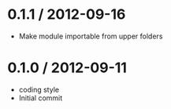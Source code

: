 
0.1.1 / 2012-09-16 
==================

  * Make module importable from upper folders

0.1.0 / 2012-09-11 
==================

  * coding style
  * Initial commit
